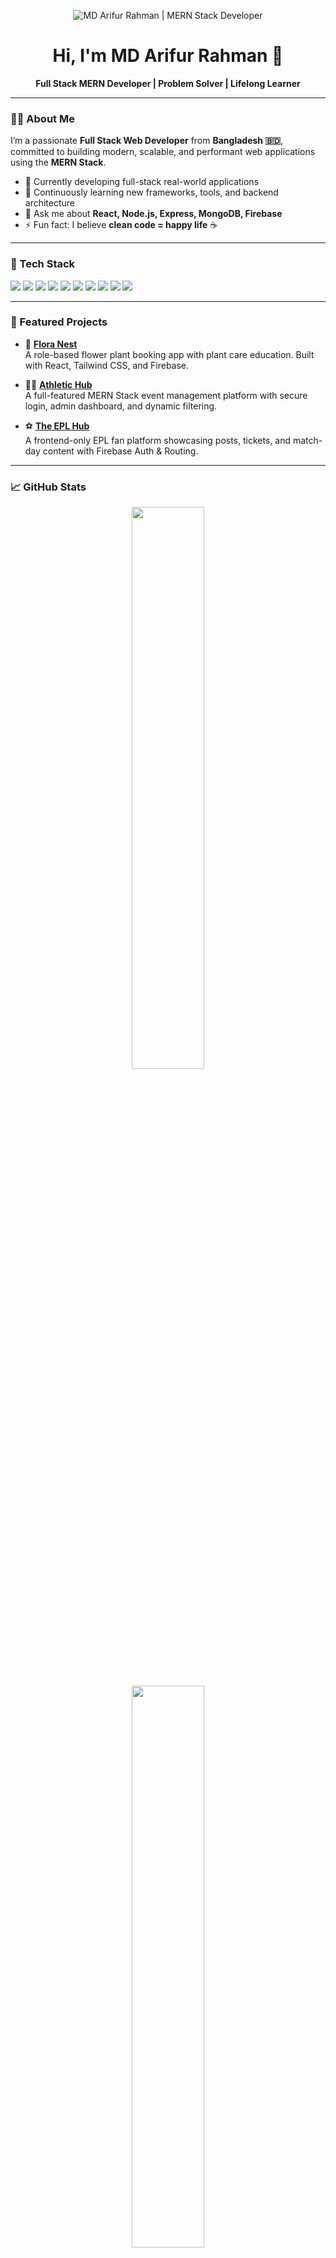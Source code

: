 <p align="center">
  <img src="https://i.postimg.cc/kMpKSVLC/github.png" alt="MD Arifur Rahman | MERN Stack Developer" />
</p>

<h1 align="center">Hi, I'm MD Arifur Rahman 👋</h1>

<p align="center">
  <b>Full Stack MERN Developer | Problem Solver | Lifelong Learner</b>
</p>

---

### 👨‍💻 About Me

I’m a passionate **Full Stack Web Developer** from **Bangladesh 🇧🇩**, committed to building modern, scalable, and performant web applications using the **MERN Stack**.

- 🔭 Currently developing full-stack real-world applications  
- 🌱 Continuously learning new frameworks, tools, and backend architecture  
- 💬 Ask me about **React, Node.js, Express, MongoDB, Firebase**  
- ⚡ Fun fact: I believe **clean code = happy life** ☕️  

---

### 🚀 Tech Stack

<p align="left">
  <img src="https://img.shields.io/badge/HTML5-E34F26?style=for-the-badge&logo=html5&logoColor=white"/>
  <img src="https://img.shields.io/badge/CSS3-1572B6?style=for-the-badge&logo=css3&logoColor=white"/>
  <img src="https://img.shields.io/badge/JavaScript-F7DF1E?style=for-the-badge&logo=javascript&logoColor=black"/>
  <img src="https://img.shields.io/badge/React-20232A?style=for-the-badge&logo=react&logoColor=61DAFB"/>
  <img src="https://img.shields.io/badge/Node.js-339933?style=for-the-badge&logo=nodedotjs&logoColor=white"/>
  <img src="https://img.shields.io/badge/Express.js-000000?style=for-the-badge&logo=express&logoColor=white"/>
  <img src="https://img.shields.io/badge/MongoDB-4EA94B?style=for-the-badge&logo=mongodb&logoColor=white"/>
  <img src="https://img.shields.io/badge/TailwindCSS-06B6D4?style=for-the-badge&logo=tailwindcss&logoColor=white"/>
  <img src="https://img.shields.io/badge/Firebase-FFCA28?style=for-the-badge&logo=firebase&logoColor=black"/>
  <img src="https://img.shields.io/badge/JWT-000000?style=for-the-badge&logo=jsonwebtokens&logoColor=white"/>
</p>

---

### 🧩 Featured Projects

- 🌿 [**Flora Nest**](https://github.com/md-arifur-rahman09/flora-nest-client)  
  A role-based flower plant booking app with plant care education. Built with React, Tailwind CSS, and Firebase.

- 🏃‍♂️ [**Athletic Hub**](https://github.com/md-arifur-rahman09/Athletic-Hub-client)  
  A full-featured MERN Stack event management platform with secure login, admin dashboard, and dynamic filtering.

- ⚽ [**The EPL Hub**](https://github.com/md-arifur-rahman09/epl-hub-client)  
  A frontend-only EPL fan platform showcasing posts, tickets, and match-day content with Firebase Auth & Routing.

---

### 📈 GitHub Stats

<p align="center">
  <img src="https://github-readme-stats.vercel.app/api?username=md-arifur-rahman09&show_icons=true&theme=radical" width="48%" />

</p>

<p align="center">
  <img src="https://github-readme-stats.vercel.app/api/top-langs/?username=md-arifur-rahman09&layout=compact&theme=radical" width="48%" />
</p>

<p align="center">
  <img src="https://komarev.com/ghpvc/?username=md-arifur-rahman09&label=Profile%20Views&color=blue&style=flat" />
</p>

---

### 🔧 Tools I Use

- VS Code, GitHub, Git, Postman, Figma  
- Firebase Hosting, Netlify, Vercel, Chrome DevTools

---

### 🎯 Career Goals

- ✅ Contribute to impactful open-source projects  
- 🚀 Launch and scale a personal SaaS product  
- 💼 Secure a remote role in a growth-focused tech team  

---

### 🤝 Let’s Collaborate

- 💡 Got a project idea? I’d love to build and grow it with you  
- 👥 Open to networking with passionate developers & designers

---

### 📫 Contact Me

- ✉️ Email: [arifur.rahman78910@gmail.com](mailto:arifur.rahman78910@gmail.com)  
- 💼 LinkedIn: [linkedin.com/in/md-arifur-rahman09](https://www.linkedin.com/in/md-arifur-rahman09/)  
- 💻 GitHub: [github.com/md-arifur-rahman09](https://github.com/md-arifur-rahman09)  
- 🌐 Portfolio: [arifur-rahman09.web.app](https://arifur-rahman09.web.app)

---
